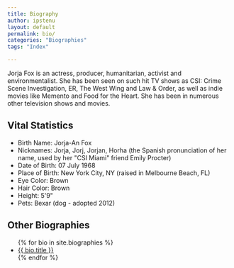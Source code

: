 ```yaml
---
title: Biography
author: ipstenu
layout: default
permalink: bio/
categories: "Biographies"
tags: "Index"

---
```


Jorja Fox is an actress, producer, humanitarian, activist and environmentalist. She has been seen on such hit TV shows as CSI: Crime Scene Investigation, ER, The West Wing and Law & Order, as well as indie movies like Memento and Food for the Heart. She has been in numerous other television shows and movies.

## Vital Statistics

* Birth Name: Jorja-An Fox
* Nicknames: Jorja, Jorj, Jorjan, Horha (the Spanish pronunciation of her name, used by her "CSI Miami" friend Emily Procter)
* Date of Birth: 07 July 1968
* Place of Birth: New York City, NY (raised in Melbourne Beach, FL)
* Eye Color: Brown
* Hair Color: Brown
* Height: 5'9"
* Pets: Bexar (dog - adopted 2012)

## Other Biographies

<ul>
{% for bio in site.biographies %}
	<li><a href="{{ site.baseurl }}{{ bio.url }}">{{ bio.title }}</a></li>
{% endfor %}
</ul>